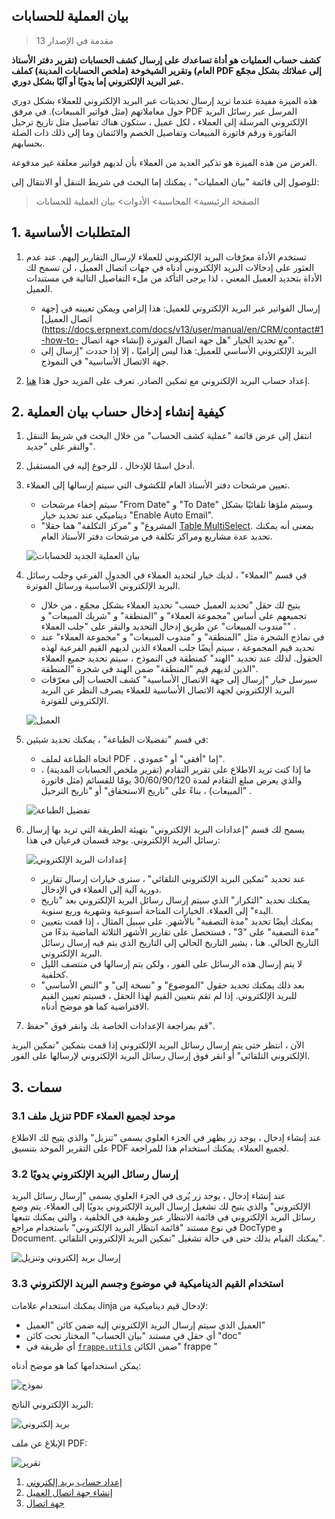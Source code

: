 ## بيان العملية للحسابات

> مقدمة في الإصدار 13

**كشف حساب العمليات هو أداة تساعدك على إرسال كشف الحسابات (تقرير دفتر الأستاذ العام) وتقرير الشيخوخة (ملخص الحسابات المدينة) كملف PDF إلى عملائك بشكل مجمّع عبر البريد الإلكتروني إما يدويًا أو آليًا بشكل دوري.**

هذه الميزة مفيدة عندما تريد إرسال تحديثات عبر البريد الإلكتروني للعملاء بشكل دوري حول معاملاتهم (مثل فواتير المبيعات). في مرفق PDF المرسل عبر رسائل البريد الإلكتروني المرسلة إلى العملاء ، لكل عميل ، ستكون هناك تفاصيل مثل تاريخ ترحيل الفاتورة ورقم فاتورة المبيعات وتفاصيل الخصم والائتمان وما إلى ذلك ذات الصلة بحسابهم.

الغرض من هذه الميزة هو تذكير العديد من العملاء بأن لديهم فواتير معلقة غير مدفوعة.

  
للوصول إلى قائمة "بيان العمليات" ، يمكنك إما البحث في شريط التنقل أو الانتقال إلى:

> الصفحة الرئيسية> المحاسبة> الأدوات> بيان العملية للحسابات

## 1. المتطلبات الأساسية

1. تستخدم الأداة معرّفات البريد الإلكتروني للعملاء لإرسال التقارير إليهم. عند عدم العثور على إدخالات البريد الإلكتروني أدناه في جهات اتصال العميل ، لن تسمح لك الأداة بتحديد العميل المعني ، لذا يرجى التأكد من ملء التفاصيل التالية في مستندات العميل.
    
    * إرسال الفواتير عبر البريد الإلكتروني للعميل: هذا إلزامي ويمكن تعيينه في [جهة اتصال العميل](https://docs.erpnext.com/docs/v13/user/manual/en/CRM/contact#1-how-to- إنشاء جهة اتصال) مع تحديد الخيار "هل جهة اتصال الفوترة".
    * البريد الإلكتروني الأساسي للعميل: هذا ليس إلزاميًا ، إلا إذا حددت "إرسال إلى جهة الاتصال الأساسية" في النموذج.
2. إعداد حساب البريد الإلكتروني مع تمكين الصادر. تعرف على المزيد حول هذا [هنا](https://docs.erpnext.com/docs/v13/user/manual/en/setting-up/email/email-account).
    

## 2. كيفية إنشاء إدخال حساب بيان العملية

1. انتقل إلى عرض قائمة "عملية كشف الحساب" من خلال البحث في شريط التنقل والنقر على "جديد".
    
2. أدخل اسمًا للإدخال ، للرجوع إليه في المستقبل.
    
3. تعيين مرشحات دفتر الأستاذ العام للكشوف التي سيتم إرسالها إلى العملاء.
    
    * سيتم إخفاء مرشحات "From Date" و "To Date" وسيتم ملؤها تلقائيًا بشكل ديناميكي عند تحديد خيار "Enable Auto Email".
    * "المشروع" و "مركز التكلفة" هما حقلا [Table MultiSelect](https://docs.erpnext.com/docs/v13/user/manual/en/customize-erpnext/articles/table-multiselect-field). بمعنى أنه يمكنك تحديد عدة مشاريع ومراكز تكلفة في مرشحات دفتر الأستاذ العام.
    
    ![بيان العملية الجديد للحسابات](https://docs.erpnext.com/files/process-statement-of-accounts.png)
    
4. في قسم "العملاء" ، لديك خيار لتحديد العملاء في الجدول الفرعي وجلب رسائل البريد الإلكتروني الأساسية ورسائل الفوترة.
    
    * يتيح لك حقل "تحديد العميل حسب" تحديد العملاء بشكل مجمّع ، من خلال تجميعهم على أساس "مجموعة العملاء" و "المنطقة" و "شريك المبيعات" و "مندوب المبيعات" عن طريق إدخال التحديد والنقر على "جلب العملاء" .
    * في نماذج الشجرة مثل "المنطقة" و "مندوب المبيعات" و "مجموعة العملاء" عند تحديد قيم المجموعة ، سيتم أيضًا جلب العملاء الذين لديهم القيم الفرعية لهذه الحقول. لذلك عند تحديد "الهند" كمنطقة في النموذج ، سيتم تحديد جميع العملاء الذين لديهم قيم "المنطقة" ضمن الهند في شجرة "المنطقة".
    * سيرسل خيار "إرسال إلى جهة الاتصال الأساسية" كشف الحساب إلى معرّفات البريد الإلكتروني لجهة الاتصال الأساسية للعملاء بصرف النظر عن البريد الإلكتروني للفوترة.
    
    ![العميل](https://docs.erpnext.com/files/psoa-customers.png)
    
5. في قسم "تفضيلات الطباعة" ، يمكنك تحديد شيئين:
    
    * اتجاه الطباعة لملف PDF ، إما "أفقي" أو "عمودي".
    * ما إذا كنت تريد الاطلاع على تقرير التقادم (تقرير ملخص الحسابات المدينة) ، والذي يعرض مبلغ التقادم لمدة 30/60/90/120 يومًا للقسائم (مثل فاتورة المبيعات) ، بناءً على "تاريخ الاستحقاق" أو "تاريخ الترحيل" .
    
    ![تفضيل الطباعة](https://docs.erpnext.com/files/psoa-print.png)
    
6. يسمح لك قسم "إعدادات البريد الإلكتروني" بتهيئة الطريقة التي تريد بها إرسال رسائل البريد الإلكتروني. يوجد قسمان فرعيان في هذا:
    
    ![إعدادات البريد الإلكتروني](https://docs.erpnext.com/files/psoa-auto-email.png)
    
    * عند تحديد "تمكين البريد الإلكتروني التلقائي" ، سترى خيارات إرسال تقارير دورية آلية إلى العملاء في الإدخال.
    * يمكنك تحديد "التكرار" الذي سيتم إرسال رسائل البريد الإلكتروني بعد "تاريخ البدء" إلى العملاء. الخيارات المتاحة أسبوعية وشهرية وربع سنوية.
    * يمكنك أيضًا تحديد "مدة التصفية" بالأشهر. على سبيل المثال ، إذا قمت بتعيين "مدة التصفية" على "3" ، فستحصل على تقارير الأشهر الثلاثة الماضية بدءًا من التاريخ الحالي. هنا ، يشير التاريخ الحالي إلى التاريخ الذي يتم فيه إرسال رسائل البريد الإلكتروني.
    * لا يتم إرسال هذه الرسائل على الفور ، ولكن يتم إرسالها في منتصف الليل كخلفية.
    * بعد ذلك يمكنك تحديد حقول "الموضوع" و "نسخة إلى" و "النص الأساسي" للبريد الإلكتروني. إذا لم تقم بتعيين القيم لهذا الحقل ، فسيتم تعيين القيم الافتراضية كما هو موضح أدناه.
7. قم بمراجعة الإعدادات الخاصة بك وانقر فوق "حفظ".
    

الآن ، انتظر حتى يتم إرسال رسائل البريد الإلكتروني إذا قمت بتمكين "تمكين البريد الإلكتروني التلقائي" أو انقر فوق إرسال رسائل البريد الإلكتروني لإرسالها على الفور.

## 3. سمات

### 3.1 تنزيل ملف PDF موحد لجميع العملاء

عند إنشاء إدخال ، يوجد زر يظهر في الجزء العلوي يسمى "تنزيل" والذي يتيح لك الاطلاع على التقرير الموحد بتنسيق PDF لجميع العملاء. يمكنك استخدام هذا للمراجعة.

### 3.2 إرسال رسائل البريد الإلكتروني يدويًا

عند إنشاء إدخال ، يوجد زر يُرى في الجزء العلوي يسمى "إرسال رسائل البريد الإلكتروني" والذي يتيح لك تشغيل إرسال البريد الإلكتروني يدويًا إلى العملاء. يتم وضع رسائل البريد الإلكتروني في قائمة الانتظار عبر وظيفة في الخلفية ، والتي يمكنك تتبعها في نوع مستند "قائمة انتظار البريد الإلكتروني" باستخدام مراجع DocType و Document. يمكنك القيام بذلك حتى في حالة تشغيل "تمكين البريد الإلكتروني التلقائي".

![إرسال بريد إلكتروني وتنزيل](https://docs.erpnext.com/files/psoa-buttons.png)

### 3.3 استخدام القيم الديناميكية في موضوع وجسم البريد الإلكتروني

يمكنك استخدام علامات Jinja لإدخال قيم ديناميكية من:

* العميل الذي سيتم إرسال البريد الإلكتروني إليه ضمن كائن "العميل"
* أي حقل في مستند "بيان الحساب" المختار تحت كائن "doc"
* أي طريقة في [`frappe.utils`](https://github.com/frappe/frappe/blob/develop/frappe/utils/__init__.py) ضمن الكائن" frappe "

يمكن استخدامها كما هو موضح أدناه:

![نموذج](https://docs.erpnext.com/files/psoa-template.png)

البريد الإلكتروني الناتج:

![بريد إلكتروني](https://docs.erpnext.com/files/psoa-email.png)

الإبلاغ عن ملف PDF:

![تقرير](https://docs.erpnext.com/files/psoa-report.png)

1. [إعداد حساب بريد إلكتروني](https://docs.erpnext.com/docs/v13/user/manual/en/setting-up/email/email-account)
2. [إنشاء جهة اتصال العميل](https://docs.erpnext.com/docs/v13/user/manual/en/CRM/contact#1-how-to-create-a-contact)
3. [جهة اتصال](https://docs.erpnext.com/docs/v13/user/manual/en/CRM/contact)